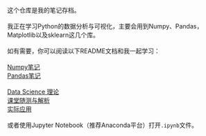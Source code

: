 这个仓库是我的笔记存档。
<br>
<br>
我正在学习Python的数据分析与可视化，主要会用到Numpy、Pandas，Matplotlib以及sklearn这几个库。
<br>
<br>
如有需要，你可以阅读以下README文档和我一起学习：
<br>
<br>
[Numpy笔记](https://github.com/Teqden/python-datascience-notes/blob/main/numpy/README.md)
<br>
[Pandas笔记](https://github.com/Teqden/python-datascience-notes/blob/main/pandas/README.md)
<br>
<br>
[Data Science 理论](https://github.com/Teqden/python-datascience-notes/blob/main/theory-knowledge/README.md)
<br>
[课堂随测与解析](https://github.com/Teqden/python-datascience-notes/blob/main/theory-knowledge/excerise/README.md)
<br>
[实际应用](https://github.com/Teqden/python-datascience-notes/blob/main/practical-usage/README.md)
<br>
<br>
或者使用Jupyter Notebook（推荐Anaconda平台）打开`.ipynb`文件。
